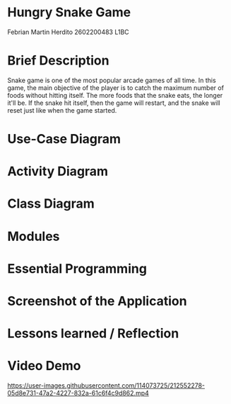 # Hungry Snake Game

Febrian Martin Herdito
2602200483
L1BC

# Brief Description
Snake game is one of the most popular arcade games of all time. In this game, the main objective of the player is to catch the maximum number of foods without hitting itself. The more foods that the snake eats, the longer it'll be. If the snake hit itself, then the game will restart, and the snake will reset just like when the game started. 

# Use-Case Diagram

# Activity Diagram

# Class Diagram

# Modules

# Essential Programming

# Screenshot of the Application

# Lessons learned / Reflection

# Video Demo


https://user-images.githubusercontent.com/114073725/212552278-05d8e731-47a2-4227-832a-61c6f4c9d862.mp4




